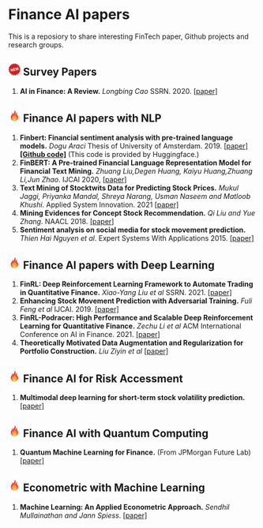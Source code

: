 # Finance AI papers
This is a reposiory to share interesting FinTech paper, Github projects and research groups.

## <img src="https://github.com/kgspace/KG_papers/blob/main/images/new.png" width="25" height="25"> Survey Papers

1. **AI in Finance: A Review.**
*Longbing Cao* SSRN. 2020. [[paper]](https://papers.ssrn.com/sol3/papers.cfm?abstract_id=3647625)


## <img src="https://github.com/kgspace/KG_papers/blob/main/images/hot.png" width="25" height="25"> Finance AI papers with NLP

1. **Finbert: Financial sentiment analysis with pre-trained language models.**
*Dogu Araci*  Thesis of University of Amsterdam. 2019. [[paper]](https://arxiv.org/abs/1908.10063)
**[[Github code]](https://huggingface.co/ProsusAI/finbert)** (This code is provided by Huggingface.)
2. **FinBERT: A Pre-trained Financial Language Representation Model for Financial Text Mining.**
*Zhuang Liu,Degen Huang, Kaiyu Huang,Zhuang Li,Jun Zhao*. IJCAI 2020, [[paper]](https://www.researchgate.net/profile/Kei-Nakagawa-3/publication/342797873_RM-CVaR_Regularized_Multiple_b-CVaR_Portfolio/links/5f4ee78d92851c250b88bc32/RM-CVaR-Regularized-Multiple-b-CVaR-Portfolio.pdf)
3. **Text Mining of Stocktwits Data for Predicting Stock Prices.**
*Mukul Jaggi, Priyanka Mandal, Shreya Narang, Usman Naseem and Matloob Khushi*.  Applied System Innovation. 2021 [[paper]](https://www.mdpi.com/2571-5577/4/1/13/pdf)
4. **Mining Evidences for Concept Stock Recommendation.**
*Qi Liu and Yue Zhang*. NAACL 2018. [[paper]](https://aclanthology.org/N18-1191.pdf)
5. **Sentiment analysis on social media for stock movement prediction.**
*Thien Hai Nguyen et al*. Expert Systems With Applications 2015. [[paper]](https://reader.elsevier.com/reader/sd/pii/S0957417415005126?token=A09203C2E671D716FFCA18F746BEAE3A8B8B010525F0F2678106E90A84A074E2A8E116D5470588C309AD60C13445D5DB&originRegion=eu-west-1&originCreation=20211216224703)

## <img src="https://github.com/kgspace/KG_papers/blob/main/images/hot.png" width="25" height="25"> Finance AI papers with Deep Learning

1. **FinRL: Deep Reinforcement Learning Framework to Automate Trading in Quantitative Finance.**
*Xiao-Yang Liu et al*  SSRN. 2021. [[paper]](https://papers.ssrn.com/sol3/papers.cfm?abstract_id=3955949)
2. **Enhancing Stock Movement Prediction with Adversarial Training.**
*Fuli Feng et al*  IJCAI. 2019. [[paper]](https://arxiv.org/pdf/1810.09936.pdf)
3. **FinRL-Podracer: High Performance and Scalable Deep Reinforcement Learning for Quantitative Finance.**
*Zechu Li et al*  ACM International Conference on AI in Finance. 2021. [[paper]](https://arxiv.org/pdf/2111.05188.pdf)
4. **Theoretically Motivated Data Augmentation and Regularization for Portfolio Construction.**
*Liu Ziyin et al* [[paper]](https://arxiv.org/pdf/2106.04114.pdf)
## <img src="https://github.com/kgspace/KG_papers/blob/main/images/hot.png" width="25" height="25"> Finance AI for Risk Accessment
1. **Multimodal deep learning for short-term stock volatility prediction.** [[paper]](https://arxiv.org/pdf/1812.10479.pdf)
## <img src="https://github.com/kgspace/KG_papers/blob/main/images/hot.png" width="25" height="25"> Finance AI with Quantum Computing
1. **Quantum Machine Learning for Finance.** (From JPMorgan Future Lab) [[paper]](https://arxiv.org/pdf/2109.04298v1.pdf)

## <img src="https://github.com/kgspace/KG_papers/blob/main/images/hot.png" width="25" height="25"> Econometric with Machine Learning
1. **Machine Learning: An Applied Econometric Approach.**  *Sendhil Mullainathan and Jann Spiess*. [[paper]](https://pubs.aeaweb.org/doi/pdfplus/10.1257/jep.31.2.87)
